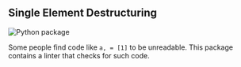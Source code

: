 Single Element Destructuring
-----------------------------

![Python package](https://github.com/d1618033/pylint-single-element-destructuring/workflows/Python%20package/badge.svg)

Some people find code like `a, = [1]` to be unreadable.
This package contains a linter that checks for such code.
